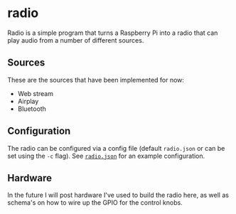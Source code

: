 # radio

Radio is a simple program that turns a Raspberry Pi into a radio that can play
audio from a number of different sources.


## Sources

These are the sources that have been implemented for now:

- Web stream
- Airplay
- Bluetooth


## Configuration

The radio can be configured via a config file (default `radio.json` or can be
set using the `-c` flag). See [`radio.json`](radio.json) for an example configuration.


## Hardware

In the future I will post hardware I've used to build the radio here, as well as
schema's on how to wire up the GPIO for the control knobs.
